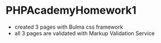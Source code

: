 # PHPAcademyHomework1
- created 3 pages with Bulma css framework <br/>
- all 3 pages are validated with Markup Validation Service